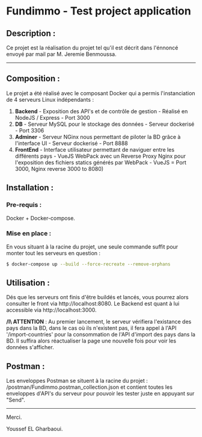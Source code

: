 # Fundimmo - Test project application 



## Description : 

Ce projet est la réalisation du projet tel qu'il est décrit dans l'énnoncé envoyé par mail par M. Jeremie Benmoussa.

------



## Composition : 

Le projet a été réalisé avec le composant Docker qui a permis l'instanciation de 4 serveurs Linux indépendants : 

1. **Backend** - Exposition des API's et de contrôle de gestion - Réalisé en NodeJS / Express - Port 3000
2. **DB** - Serveur MySQL pour le stockage des données - Serveur dockerisé - Port 3306
3. **Adminer** - Serveur NGinx nous permettant de piloter la BD grâce à l'interface UI - Serveur dockerisé - Port 8888
4. **FrontEnd** - Interface utilisateur permettant de naviguer entre les différents pays - VueJS WebPack avec un Reverse Proxy Nginx pour l'exposition des fichiers statics générés par WebPack - VueJS = Port 3000, Nginx reverse 3000 to 8080)



## Installation : 

### Pre-requis : 

Docker + Docker-compose.

### Mise en place :

En vous situant à la racine du projet, une seule commande suffit pour monter tout les serveurs en question :

```bash
$ docker-compose up --build --force-recreate --remove-orphans
```



## Utilisation :

Dés que les serveurs ont finis d'être buildés et lancés, vous pourrez alors consulter le front via http://localhost:8080.
Le Backend est quant à lui accessible via http://localhost:3000. 

**/I\ ATTENTION** : Au premier lancement, le serveur vérifiera l'existance des pays dans la BD, dans le cas où ils n'existent pas, il fera appel à l'API '/import-countries' pour la consommation de l'API d'import des pays dans la BD. Il suffira alors réactualiser la page une nouvelle fois pour voir les données s'afficher.

## Postman :

Les enveloppes Postman se situent à la racine du projet : /postman/Fundimmo.postman_collection.json et contient toutes les enveloppes d'API's du serveur pour pouvoir les tester juste en appuyant sur "Send".

------

Merci.

Youssef EL Gharbaoui.
